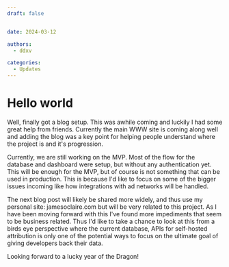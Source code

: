 ```yaml
---
draft: false


date: 2024-03-12

authors: 
  - ddxv

categories:
  - Updates
---
```


# Hello world

Well, finally got a blog setup. This was awhile coming and luckily I had some great help from friends. Currently the main WWW site is coming along well and adding the blog was a key point for helping people understand where the project is and it's progression.

Currently, we are still working on the MVP. Most of the flow for the database and dashboard were setup, but without any authentication yet. This will be enough for the MVP, but of course is not something that can be used in production. This is because I'd like to focus on some of the bigger issues incoming like how integrations with ad networks will be handled. 

The next blog post will likely be shared more widely, and thus use my personal site: jamesoclaire.com but will be very related to this project. As I have been moving forward with this I've found more impediments that seem to be business related. Thus I'd like to take a chance to look at this from a birds eye perspective where the current database, APIs for self-hosted attribution is only one of the potential ways to focus on the ultimate goal of giving developers back their data.

Looking forward to a lucky year of the Dragon!
